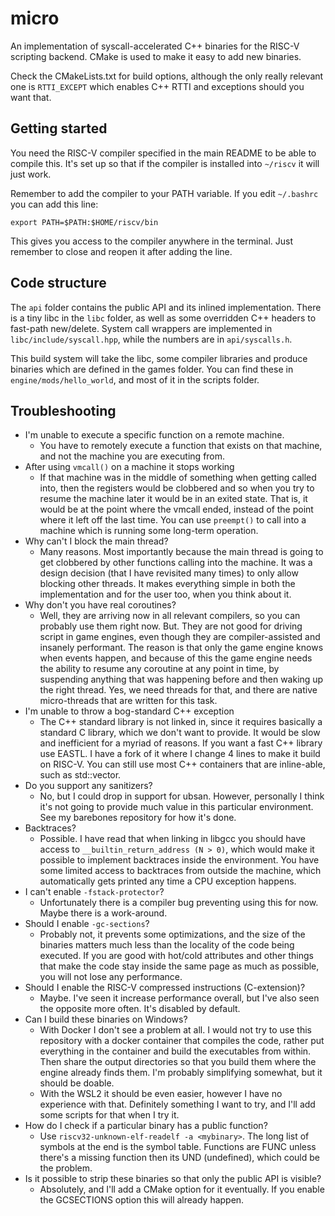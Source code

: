 # micro

An implementation of syscall-accelerated C++ binaries for the RISC-V scripting backend. CMake is used to make it easy to add new binaries.

Check the CMakeLists.txt for build options, although the only really relevant one is `RTTI_EXCEPT` which enables C++ RTTI and exceptions should you want that.


## Getting started

You need the RISC-V compiler specified in the main README to be able to compile this. It's set up so that if the compiler is installed into `~/riscv` it will just work.

Remember to add the compiler to your PATH variable. If you edit `~/.bashrc` you can add this line:
```
export PATH=$PATH:$HOME/riscv/bin
```
This gives you access to the compiler anywhere in the terminal. Just remember to close and reopen it after adding the line.


## Code structure

The `api` folder contains the public API and its inlined implementation. There is a tiny libc in the `libc` folder, as well as some overridden C++ headers to fast-path new/delete. System call wrappers are implemented in `libc/include/syscall.hpp`, while the numbers are in `api/syscalls.h`.

This build system will take the libc, some compiler libraries and produce binaries which are defined in the games folder. You can find these in `engine/mods/hello_world`, and most of it in the scripts folder.


## Troubleshooting

- I'm unable to execute a specific function on a remote machine.
	- You have to remotely execute a function that exists on that machine, and not the machine you are executing from.
- After using `vmcall()` on a machine it stops working
	- If that machine was in the middle of something when getting called into, then the registers would be clobbered and so when you try to resume the machine later it would be in an exited state. That is, it would be at the point where the vmcall ended, instead of the point where it left off the last time. You can use `preempt()` to call into a machine which is running some long-term operation.
- Why can't I block the main thread?
	- Many reasons. Most importantly because the main thread is going to get clobbered by other functions calling into the machine. It was a design decision (that I have revisited many times) to only allow blocking other threads. It makes everything simple in both the implementation and for the user too, when you think about it.
- Why don't you have real coroutines?
	- Well, they are arriving now in all relevant compilers, so you can probably use them right now. But. They are not good for driving script in game engines, even though they are compiler-assisted and insanely performant. The reason is that only the game engine knows when events happen, and because of this the game engine needs the ability to resume any coroutine at any point in time, by suspending anything that was happening before and then waking up the right thread. Yes, we need threads for that, and there are native micro-threads that are written for this task.
- I'm unable to throw a bog-standard C++ exception
	- The C++ standard library is not linked in, since it requires basically a standard C library, which we don't want to provide. It would be slow and inefficient for a myriad of reasons. If you want a fast C++ library use EASTL. I have a fork of it where I change 4 lines to make it build on RISC-V. You can still use most C++ containers that are inline-able, such as std::vector.
- Do you support any sanitizers?
	- No, but I could drop in support for ubsan. However, personally I think it's not going to provide much value in this particular environment. See my barebones repository for how it's done.
- Backtraces?
	- Possible. I have read that when linking in libgcc you should have access to `__builtin_return_address (N > 0)`, which would make it possible to implement backtraces inside the environment. You have some limited access to backtraces from outside the machine, which automatically gets printed any time a CPU exception happens.
- I can't enable `-fstack-protector`?
	- Unfortunately there is a compiler bug preventing using this for now. Maybe there is a work-around.
- Should I enable `-gc-sections`?
	- Probably not, it prevents some optimizations, and the size of the binaries matters much less than the locality of the code being executed. If you are good with hot/cold attributes and other things that make the code stay inside the same page as much as possible, you will not lose any performance.
- Should I enable the RISC-V compressed instructions (C-extension)?
	- Maybe. I've seen it increase performance overall, but I've also seen the opposite more often. It's disabled by default.
- Can I build these binaries on Windows?
	- With Docker I don't see a problem at all. I would not try to use this repository with a docker container that compiles the code, rather put everything in the container and build the executables from within. Then share the output directories so that you build them where the engine already finds them. I'm probably simplifying somewhat, but it should be doable.
	- With the WSL2 it should be even easier, however I have no experience with that. Definitely something I want to try, and I'll add some scripts for that when I try it.
- How do I check if a particular binary has a public function?
	- Use `riscv32-unknown-elf-readelf -a <mybinary>`. The long list of symbols at the end is the symbol table. Functions are FUNC unless there's a missing function then its UND (undefined), which could be the problem.
- Is it possible to strip these binaries so that only the public API is visible?
	- Absolutely, and I'll add a CMake option for it eventually. If you enable the GCSECTIONS option this will already happen.

